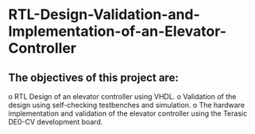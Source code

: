 # RTL-Design-Validation-and-Implementation-of-an-Elevator-Controller

## The objectives of this project are:
o RTL Design of an elevator controller using VHDL.
o Validation of the design using self-checking testbenches and simulation.
o The hardware implementation and validation of the elevator controller using the Terasic DE0-CV development board.
